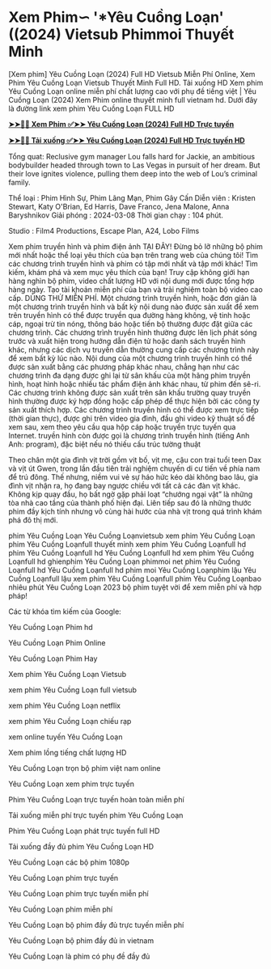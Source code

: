 # Xem Phim∽ '*Yêu Cuồng Loạn' ((2024) Vietsub Phimmoi Thuyết Minh

[Xem phim] Yêu Cuồng Loạn (2024) Full HD Vietsub Miễn Phí Online, Xem Phim Yêu Cuồng Loạn Vietsub Thuyết Minh Full HD. Tải xuống HD Xem phim Yêu Cuồng Loạn online miễn phí chất lượng cao với phụ đề tiếng việt | Yêu Cuồng Loạn (2024) Xem Phim online thuyết minh full vietnam hd. Dưới đây là đường link xem phim Yêu Cuồng Loạn FULL HD

**[➤➤🔴📱 Xem Phim ✅➤➤ Yêu Cuồng Loạn (2024) Full HD Trực tuyến](https://cinematix.download/vi/movie/948549)**

**[➤➤🔴📱 Tải xuống ✅➤➤ Yêu Cuồng Loạn (2024) Full HD Trực tuyến HD](https://cinematix.download/vi/movie/948549)**


Tổng quat:
Reclusive gym manager Lou falls hard for Jackie, an ambitious bodybuilder headed through town to Las Vegas in pursuit of her dream. But their love ignites violence, pulling them deep into the web of Lou’s criminal family.

Thể loại      : Phim Hình Sự, Phim Lãng Mạn, Phim Gây Cấn
Diễn viên      : Kristen Stewart, Katy O'Brian, Ed Harris, Dave Franco, Jena Malone, Anna Baryshnikov
Giải phóng    : 2024-03-08
Thời gian chạy : 104 phút.

Studio : Film4 Productions, Escape Plan, A24, Lobo Films 

Xem phim truyền hình và phim điện ảnh TẠI ĐÂY!
Đừng bỏ lỡ những bộ phim mới nhất hoặc thể loại yêu thích của bạn trên trang web của chúng tôi!
Tìm các chương trình truyền hình và phim có tập mới nhất và tập mới khác!
Tìm kiếm, khám phá và xem mục yêu thích của bạn!
 Truy cập không giới hạn hàng nghìn bộ phim, video chất lượng HD với nội dung mới được tổng hợp hàng ngày. Tạo tài khoản miễn phí của bạn và trải nghiệm toàn bộ video cao cấp. DÙNG THỬ MIỄN PHÍ.
Một chương trình truyền hình, hoặc đơn giản là một chương trình truyền hình và bất kỳ nội dung nào được sản xuất để xem trên truyền hình có thể được truyền qua đường hàng không, vệ tinh hoặc cáp, ngoại trừ tin nóng, thông báo hoặc tiến bộ thường được đặt  giữa các chương trình. Các chương trình truyền hình thường được lên lịch phát sóng trước và xuất hiện trong hướng dẫn điện tử hoặc danh sách truyền hình khác, nhưng các dịch vụ truyền dẫn thường cung cấp các chương trình này để xem bất kỳ lúc nào. Nội dung của một chương trình truyền hình có thể được sản xuất bằng các phương pháp khác nhau, chẳng hạn như các chương trình đa dạng  được ghi lại từ sân khấu của một hãng phim truyền hình, hoạt hình hoặc nhiều tác phẩm điện ảnh khác nhau, từ phim đến sê-ri. Các chương trình không được sản xuất trên sân khấu trường quay truyền hình thường được ký hợp đồng hoặc cấp phép  để thực hiện bởi các công ty sản xuất thích hợp. Các chương trình truyền hình có thể được xem trực tiếp (thời gian thực), được ghi trên  video gia đình, đầu ghi video kỹ thuật số để xem sau, xem theo yêu cầu qua hộp cáp hoặc truyền trực tuyến qua  Internet. truyền hình còn được gọi là chương trình truyền hình (tiếng Anh Anh: program), đặc biệt nếu nó thiếu cấu trúc tường thuật 

Theo chân một gia đình vịt trời gồm vịt bố, vịt mẹ, cậu con trai tuổi teen Dax và vịt út Gwen, trong lần đầu tiên trải nghiệm chuyến di cư tiến về phía nam để trú đông. Thế nhưng, niềm vui vẻ sự háo hức kéo dài không bao lâu, gia đình vịt nhận ra, họ đang bay ngược chiều với tất cả các đàn vịt khác. Không kịp quay đầu, họ bất ngờ gặp phải loạt “chướng ngại vật” là những tòa nhà cao tầng của thành phố hiện đại. Liên tiếp sau đó là những thước phim đầy kịch tính nhưng vô cùng hài hước của nhà vịt trong quá trình khám phá đô thị mới.

phim Yêu Cuồng Loạn
Yêu Cuồng Loạnvietsub
xem phim Yêu Cuồng Loạn
phim Yêu Cuồng Loạnfull thuyết minh
xem phim Yêu Cuồng Loạnfull hd
phim Yêu Cuồng Loạnfull hd
Yêu Cuồng Loạnfull hd
xem phim Yêu Cuồng Loạnfull hd
ghienphim Yêu Cuồng Loạn
phimmoi net
phim Yêu Cuồng Loạnfull hd
Yêu Cuồng Loạnfull hd
phim moi
Yêu Cuồng Loạnphim lậu
Yêu Cuồng Loạnfull lậu
xem phim Yêu Cuồng Loạnfull
phim Yêu Cuồng Loạnbao nhiêu phút
Yêu Cuồng Loạn 2023 bộ phim tuyệt vời để xem miễn phí và hợp pháp!

Các từ khóa tìm kiếm của Google:

Yêu Cuồng Loạn Phim hd

Yêu Cuồng Loạn Phim Online

Yêu Cuồng Loạn Phim Hay

Xem phim Yêu Cuồng Loạn Vietsub

xem phim Yêu Cuồng Loạn full vietsub

xem phim Yêu Cuồng Loạn netflix

xem phim Yêu Cuồng Loạn chiếu rạp

xem online tuyến Yêu Cuồng Loạn

Xem phim lồng tiếng chất lượng HD

Yêu Cuồng Loạn trọn bộ phim việt nam online

Yêu Cuồng Loạn xem phim trực tuyến

Phim Yêu Cuồng Loạn trực tuyến hoàn toàn miễn phí

Tải xuống miễn phí trực tuyến phim Yêu Cuồng Loạn

Phim Yêu Cuồng Loạn phát trực tuyến full HD

Tải xuống đầy đủ phim Yêu Cuồng Loạn HD

Yêu Cuồng Loạn các bộ phim 1080p

Yêu Cuồng Loạn phim trực tuyến

Yêu Cuồng Loạn phim trực tuyến miễn phí

Yêu Cuồng Loạn phim miễn phí

Yêu Cuồng Loạn bộ phim đầy đủ trực tuyến miễn phí

Yêu Cuồng Loạn bộ phim đầy đủ in vietnam

Yêu Cuồng Loạn là phim có phụ đề đầy đủ
